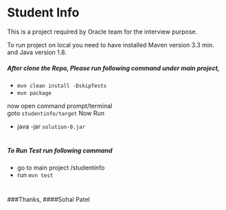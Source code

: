 # Student Info

This is a project required by Oracle team for the interview purpose.

To run project on local you need to have installed Maven version 3.3 min. and Java version 1.8.

##### After clone the Repo, Please run following command under main project,
 -  `mvn clean install -DskipTests`
 -  `mvn package`
 
now open command prompt/terminal \
goto `studentinfo/target`
Now Run
- java -jar `solution-0.jar`

#

##### To Run Test run following command 
- go to main project /studentinfo
- run `mvn test`

#
###Thanks,
####Sohal Patel